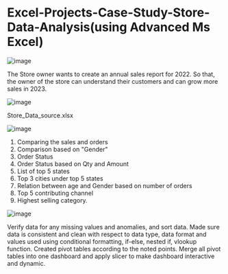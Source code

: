 # Excel-Projects-Case-Study-Store-Data-Analysis(using Advanced Ms Excel)



![image](https://github.com/sarojinisarkar/Excel-Projects-Case-Study-Store-Data-Analysis/assets/151612374/2e6897c8-7a24-4114-a894-ec5eaab3ca0e)

The Store owner wants to create an annual sales report for 2022. So that, the owner of the store can understand their customers and can grow more sales in 2023.


![image](https://github.com/sarojinisarkar/Excel-Projects-Case-Study-Store-Data-Analysis/assets/151612374/0d998d36-54c9-44f1-a880-153f58558447)

Store_Data_source.xlsx



![image](https://github.com/sarojinisarkar/Excel-Projects-Case-Study-Store-Data-Analysis/assets/151612374/b2eef0bf-33d3-44e9-8d2e-23d8501db58f)

1) Comparing the sales and orders
2) Comparison based on "Gender"
3) Order Status
4) Order Status based on Qty and Amount
5) List of top 5 states
6) Top 3 cities under top 5 states
7) Relation between age and Gender based on number of orders
8) Top 5 contributing channel
9) Highest selling category.



![image](https://github.com/sarojinisarkar/Excel-Projects-Case-Study-Store-Data-Analysis/assets/151612374/a25ec3f1-d290-4548-a75c-5b04255b9032)

Verify data for any missing values and anomalies, and sort data.
Made sure data is consistent and clean with respect to data type, data format and values used using conditional formatting, if-else, nested if, vlookup function.
Created pivot tables according to the noted points.
Merge all pivot tables into one dashboard and apply slicer to make dashboard interactive and dynamic.











